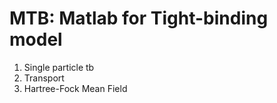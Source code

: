 # MTB: Matlab for Tight-binding model
1. Single particle tb
2. Transport
3. Hartree-Fock Mean Field

